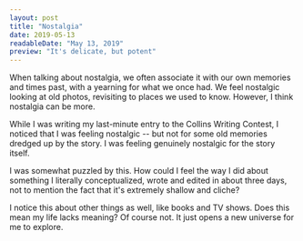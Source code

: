 ```yaml
---
layout: post
title: "Nostalgia"
date: 2019-05-13
readableDate: "May 13, 2019"
preview: "It's delicate, but potent"
---
```


When talking about nostalgia, we often associate it with our own memories and times past, with a yearning for what we once had. We feel nostalgic looking at old photos, revisiting to places we used to know. However, I think nostalgia can be more.

While I was writing my last-minute entry to the Collins Writing Contest, I noticed that I was feeling nostalgic -- but not for some old memories dredged up by the story. I was feeling genuinely nostalgic for the story itself.

I was somewhat puzzled by this. How could I feel the way I did about something I literally conceptualized, wrote and edited in about three days, not to mention the fact that it's extremely shallow and cliche?

I notice this about other things as well, like books and TV shows. Does this mean my life lacks meaning? Of course not. It just opens a new universe for me to explore.